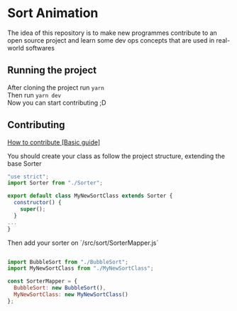 # Sort Animation

The idea of this repository is to make new programmes contribute to an open source project and learn some dev ops concepts that are used in real-world softwares

## Running the project

After cloning the project run `yarn` </br>
Then run `yarn dev`</br>
Now you can start contributing ;D

## Contributing

<a href="https://github.com/MarcDiethelm/contributing/blob/master/README.md"> How to contribute [Basic guide] </a>

You should create your class as follow the project structure, extending the base Sorter

```js
"use strict";
import Sorter from "./Sorter";

export default class MyNewSortClass extends Sorter {
  constructor() {
    super();
  }
...
}
```

Then add your sorter on ´/src/sort/SorterMapper.js´

```js

import BubbleSort from "./BubbleSort";
import MyNewSortClass from "./MyNewSortClass";

const SorterMapper = {
  BubbleSort: new BubbleSort(),
  MyNewSortClass: new MyNewSortClass()
};
```


